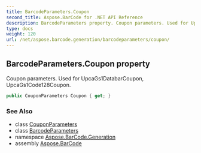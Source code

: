 ```yaml
---
title: BarcodeParameters.Coupon
second_title: Aspose.BarCode for .NET API Reference
description: BarcodeParameters property. Coupon parameters. Used for UpcaGs1DatabarCoupon UpcaGs1Code128Coupon
type: docs
weight: 120
url: /net/aspose.barcode.generation/barcodeparameters/coupon/
---
```

## BarcodeParameters.Coupon property

Coupon parameters. Used for UpcaGs1DatabarCoupon, UpcaGs1Code128Coupon.

```csharp
public CouponParameters Coupon { get; }
```

### See Also

* class [CouponParameters](../../couponparameters/)
* class [BarcodeParameters](../)
* namespace [Aspose.BarCode.Generation](../../barcodeparameters/)
* assembly [Aspose.BarCode](../../../)


